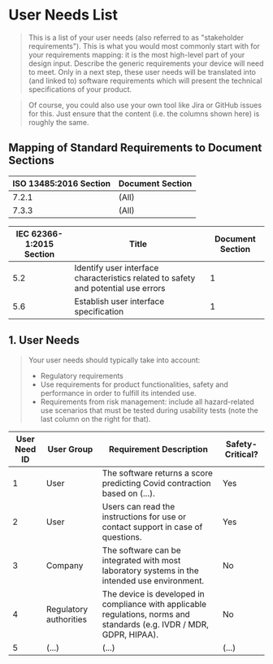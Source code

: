# User Needs List

> This is a list of your user needs (also referred to as "stakeholder requirements"). This is what you would
> most commonly start with for your requirements mapping: it is the most high-level part of your design
> input. Describe the generic requirements your device will need to meet. Only in a next step, these user
> needs will be translated into (and linked to) software requirements which will present the technical
> specifications of your product.

> Of course, you could also use your own tool like Jira or GitHub issues for this. Just ensure that the
> content (i.e. the columns shown here) is roughly the same.

## Mapping of Standard Requirements to Document Sections

| ISO 13485:2016 Section | Document Section |
|------------------------|------------------|
| 7.2.1                  | (All)            |
| 7.3.3                  | (All)            |

| IEC 62366-1:2015 Section | Title                                                                              | Document Section |
|--------------------------|------------------------------------------------------------------------------------|------------------|
| 5.2                      | Identify user interface characteristics related to safety and potential use errors | 1                |
| 5.6                      | Establish user interface specification                                             | 1                |

## 1. User Needs

> Your user needs should typically take into account:
>
> * Regulatory requirements
> * Use requirements for product functionalities, safety and performance in order to fulfill its intended use.
> * Requirements from risk management: include all hazard-related use scenarios that must be tested during
>   usability tests (note the last column on the right for that).

| User Need ID | User Group      | Requirement Description                                                                                                | Safety-Critical? |
|----------------------------|------------------------|------------------------------------------------------------------------------------------------------------------------|------------------|
| 1                          | User                   | The software returns a score predicting Covid contraction based on (...).                                              | Yes              |
| 2                          | User                   | Users can read the instructions for use or contact support in case of questions.                                       | Yes              |
| 3                          | Company                | The software can be integrated with most laboratory systems in the intended use environment.                           | No               |
| 4                          | Regulatory authorities | The device is developed in compliance with applicable regulations, norms and standards (e.g. IVDR / MDR, GDPR, HIPAA). | No               |
| 5                          | (...)                  | (...)                                                                                                                  | (...)            |
